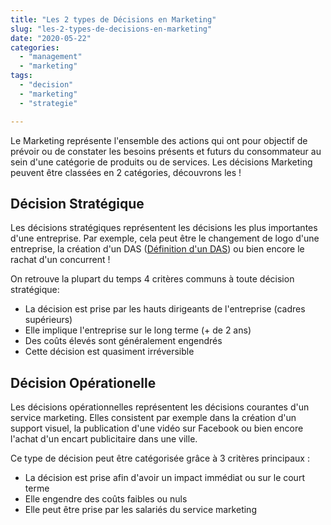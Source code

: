 ```yaml
---
title: "Les 2 types de Décisions en Marketing"
slug: "les-2-types-de-decisions-en-marketing"
date: "2020-05-22"
categories: 
  - "management"
  - "marketing"
tags: 
  - "decision"
  - "marketing"
  - "strategie"

---
```


Le Marketing représente l'ensemble des actions qui ont pour objectif de prévoir ou de constater les besoins présents et futurs du consommateur au sein d'une catégorie de produits ou de services. Les décisions Marketing peuvent être classées en 2 catégories, découvrons les !

## Décision Stratégique

Les décisions stratégiques représentent les décisions les plus importantes d'une entreprise. Par exemple, cela peut être le changement de logo d'une entreprise, la création d'un DAS ([Définition d'un DAS](https://www.marketing-etudiant.fr/domaine-activite-strategique.html)) ou bien encore le rachat d'un concurrent !

On retrouve la plupart du temps 4 critères communs à toute décision stratégique:

- La décision est prise par les hauts dirigeants de l'entreprise (cadres supérieurs)
- Elle implique l'entreprise sur le long terme (+ de 2 ans)
- Des coûts élevés sont généralement engendrés
- Cette décision est quasiment irréversible

## Décision Opérationelle

Les décisions opérationnelles représentent les décisions courantes d'un service marketing. Elles consistent par exemple dans la création d'un support visuel, la publication d'une vidéo sur Facebook ou bien encore l'achat d'un encart publicitaire dans une ville.

Ce type de décision peut être catégorisée grâce à 3 critères principaux :

- La décision est prise afin d'avoir un impact immédiat ou sur le court terme
- Elle engendre des coûts faibles ou nuls
- Elle peut être prise par les salariés du service marketing
